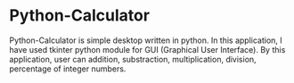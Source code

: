 # Python-Calculator
Python-Calculator is simple desktop written in python. In this application, I have used tkinter python module for GUI (Graphical User Interface). By this application, user can addition, substraction, multiplication, division, percentage of integer numbers.
